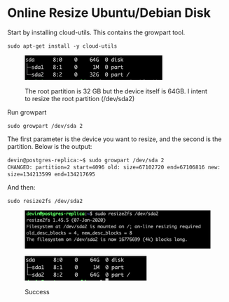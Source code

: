 # Online Resize Ubuntu/Debian Disk

Start by installing cloud-utils. This contains the growpart tool.

```
sudo apt-get install -y cloud-utils    
```

<figure><img src="../.gitbook/assets/image (2).png" alt=""><figcaption><p>The root partition is 32 GB but  the device itself is 64GB. I intent to resize the root partition (/dev/sda2) </p></figcaption></figure>

&#x20;Run growpart

```
sudo growpart /dev/sda 2
```

The first parameter is the device you want to resize, and the second is the partition. Below is the output:

```
devin@postgres-replica:~$ sudo growpart /dev/sda 2
CHANGED: partition=2 start=4096 old: size=67102720 end=67106816 new: size=134213599 end=134217695
```

And then:

```
sudo resize2fs /dev/sda2
```

<figure><img src="../.gitbook/assets/image (1).png" alt=""><figcaption></figcaption></figure>

<figure><img src="../.gitbook/assets/image.png" alt=""><figcaption><p>Success</p></figcaption></figure>
